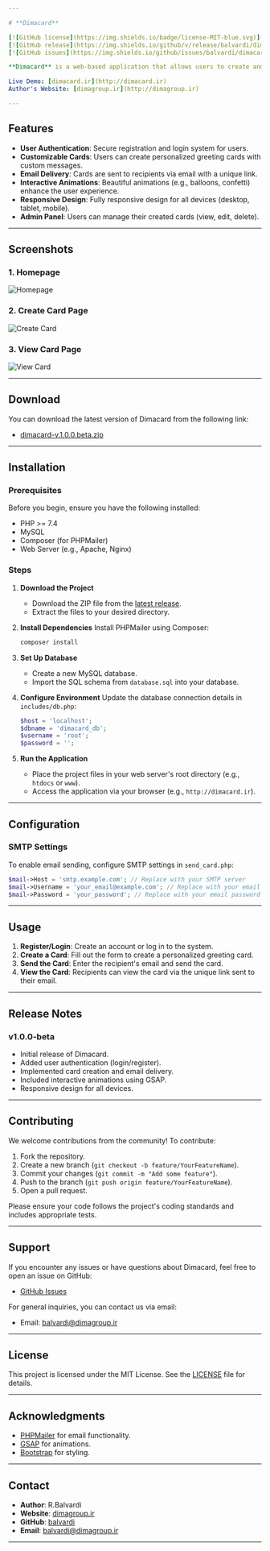```yaml
---

# **Dimacard**

[![GitHub license](https://img.shields.io/badge/license-MIT-blue.svg)](https://github.com/balvardi/dimacard/blob/main/LICENSE)
[![GitHub release](https://img.shields.io/github/v/release/balvardi/dimacard?include_prereleases)](https://github.com/balvardi/dimacard/releases)
[![GitHub issues](https://img.shields.io/github/issues/balvardi/dimacard)](https://github.com/balvardi/dimacard/issues)

**Dimacard** is a web-based application that allows users to create and send beautiful greeting cards for various occasions. The project includes features like user authentication, personalized messages, email delivery, and interactive animations.

Live Demo: [dimacard.ir](http://dimacard.ir)  
Author's Website: [dimagroup.ir](http://dimagroup.ir)

---
```


## **Features**

- **User Authentication**: Secure registration and login system for users.
- **Customizable Cards**: Users can create personalized greeting cards with custom messages.
- **Email Delivery**: Cards are sent to recipients via email with a unique link.
- **Interactive Animations**: Beautiful animations (e.g., balloons, confetti) enhance the user experience.
- **Responsive Design**: Fully responsive design for all devices (desktop, tablet, mobile).
- **Admin Panel**: Users can manage their created cards (view, edit, delete).

---

## **Screenshots**

### **1. Homepage**
![Homepage](assets/images/homepage.png)

### **2. Create Card Page**
![Create Card](assets/images/create_card.png)

### **3. View Card Page**
![View Card](assets/images/view_card.png)

---

## **Download**

You can download the latest version of Dimacard from the following link:

- [dimacard-v.1.0.0.beta.zip](https://github.com/balvardi/dimacard/blob/main/dimacard-v.1.0.0.beta.zip)

---

## **Installation**

### **Prerequisites**

Before you begin, ensure you have the following installed:

- PHP >= 7.4
- MySQL
- Composer (for PHPMailer)
- Web Server (e.g., Apache, Nginx)

### **Steps**

1. **Download the Project**
   - Download the ZIP file from the [latest release](https://github.com/balvardi/dimacard/blob/main/dimacard-v.1.0.0.beta.zip).
   - Extract the files to your desired directory.

2. **Install Dependencies**
   Install PHPMailer using Composer:
   ```bash
   composer install
   ```

3. **Set Up Database**
   - Create a new MySQL database.
   - Import the SQL schema from `database.sql` into your database.

4. **Configure Environment**
   Update the database connection details in `includes/db.php`:
   ```php
   $host = 'localhost';
   $dbname = 'dimacard_db';
   $username = 'root';
   $password = '';
   ```

5. **Run the Application**
   - Place the project files in your web server's root directory (e.g., `htdocs` or `www`).
   - Access the application via your browser (e.g., `http://dimacard.ir`).

---

## **Configuration**

### **SMTP Settings**
To enable email sending, configure SMTP settings in `send_card.php`:
```php
$mail->Host = 'smtp.example.com'; // Replace with your SMTP server
$mail->Username = 'your_email@example.com'; // Replace with your email
$mail->Password = 'your_password'; // Replace with your email password
```

---

## **Usage**

1. **Register/Login**: Create an account or log in to the system.
2. **Create a Card**: Fill out the form to create a personalized greeting card.
3. **Send the Card**: Enter the recipient's email and send the card.
4. **View the Card**: Recipients can view the card via the unique link sent to their email.

---

## **Release Notes**

### **v1.0.0-beta**
- Initial release of Dimacard.
- Added user authentication (login/register).
- Implemented card creation and email delivery.
- Included interactive animations using GSAP.
- Responsive design for all devices.

---

## **Contributing**

We welcome contributions from the community! To contribute:

1. Fork the repository.
2. Create a new branch (`git checkout -b feature/YourFeatureName`).
3. Commit your changes (`git commit -m "Add some feature"`).
4. Push to the branch (`git push origin feature/YourFeatureName`).
5. Open a pull request.

Please ensure your code follows the project's coding standards and includes appropriate tests.

---

## **Support**

If you encounter any issues or have questions about Dimacard, feel free to open an issue on GitHub:

- [GitHub Issues](https://github.com/balvardi/dimacard/issues)

For general inquiries, you can contact us via email:

- Email: balvardi@dimagroup.ir

---

## **License**

This project is licensed under the MIT License. See the [LICENSE](LICENSE) file for details.

---

## **Acknowledgments**

- [PHPMailer](https://github.com/PHPMailer/PHPMailer) for email functionality.
- [GSAP](https://greensock.com/gsap/) for animations.
- [Bootstrap](https://getbootstrap.com/) for styling.

---

## **Contact**

- **Author**: R.Balvardi  
- **Website**: [dimagroup.ir](http://dimagroup.ir)  
- **GitHub**: [balvardi](https://github.com/balvardi)  
- **Email**: balvardi@dimagroup.ir  

---
